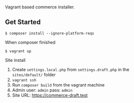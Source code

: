 Vagrant based commerce installer.

## Get Started

```
$ composer install --ignore-platform-reqs
```

When composer finished

```
$ vagrant up
```

Site install
1. Create `settings.local.php` from `settings.draft.php` in the `sites/default/` folder
2. `vagrant ssh`
2. Run `composer build` from the vagrant machine
3. Admin user: `admin` pass: `admin`
4. Site URL: https://commerce-draft.test
